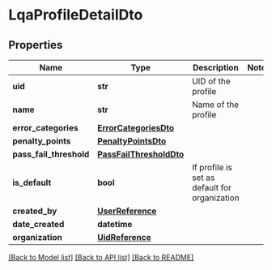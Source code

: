 # LqaProfileDetailDto

## Properties
Name | Type | Description | Notes
------------ | ------------- | ------------- | -------------
**uid** | **str** | UID of the profile | 
**name** | **str** | Name of the profile | 
**error_categories** | [**ErrorCategoriesDto**](ErrorCategoriesDto.md) |  | 
**penalty_points** | [**PenaltyPointsDto**](PenaltyPointsDto.md) |  | 
**pass_fail_threshold** | [**PassFailThresholdDto**](PassFailThresholdDto.md) |  | 
**is_default** | **bool** | If profile is set as default for organization | 
**created_by** | [**UserReference**](UserReference.md) |  | 
**date_created** | **datetime** |  | 
**organization** | [**UidReference**](UidReference.md) |  | 

[[Back to Model list]](../README.md#documentation-for-models) [[Back to API list]](../README.md#documentation-for-api-endpoints) [[Back to README]](../README.md)

